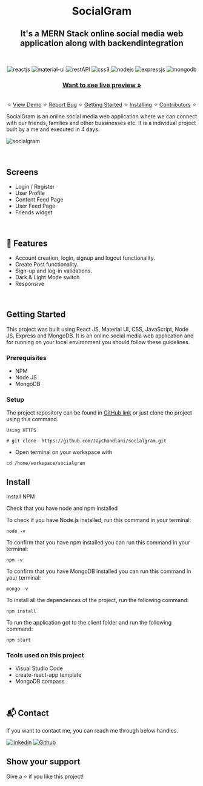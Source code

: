 <h1 align="center">SocialGram</h1> 

<h2 align="center">It's a MERN Stack online social media web application along with backendintegration</h2>

<br />
<p align="center">
    <img src="https://img.shields.io/badge/React-20232A?style=for-the-badge&logo=react&logoColor=61DAFB" alt="reactjs" />
    <img src="https://img.shields.io/badge/material%20UI-3bc7bd?style=for-the-badge&logo=materialui&logoColor=white" alt="material-ui"/>
    <img src="https://img.shields.io/badge/Rest_API-02303A?style=for-the-badge&logo=react-router&logoColor=white" alt="restAPI"/>
    <img src="https://img.shields.io/badge/CSS3-1572B6?style=for-the-badge&logo=css3&logoColor=white" alt="css3"/>   
    <img src="https://img.shields.io/badge/Node.js-339933?style=for-the-badge&logo=nodedotjs&logoColor=white" alt="nodejs" />
    <img src="https://img.shields.io/badge/Express.js-000000?style=for-the-badge&logo=express&logoColor=white" alt="expressjs"/>
    <img src="https://img.shields.io/badge/MongoDB-4EA94B?style=for-the-badge&logo=mongodb&logoColor=white" alt="mongodb"/>
</p>

<h3 align="center"><a href="https://socialgram-client.vercel.app/"><strong>Want to see live preview »</strong></a></h3>

<p align="center"> 
    <br />&#10023;
    <a href="#Demo">View Demo</a>   &#10023;  
    <a href="https://github.com/JayChandlani/socialgram/issues">Report Bug</a>    &#10023;
    <a href="#Getting-Started">Getting Started</a> &#10023; <a href="#Install">Installing</a> &#10023;    
    <a href="#Contributors">Contributors</a> &#10023;
  </p>
  
   SocialGram is an online social media web application where we can connect with our friends, families and other bussinesses etc. It is a individual project built by a me and executed in 4 days.
  
 
  
  ![socialgram](https://user-images.githubusercontent.com/107925230/216083290-d9811045-9490-4be4-8051-38a2b1fcefbc.png)
  
  <br />
  
  ## Screens 
   - Login / Register
   - User Profile
   - Content Feed Page
   - User Feed Page
   - Friends widget

<br />


## 🚀 Features
- Account creation, login, signup and logout functionality.
- Create Post functionality.
- Sign-up and log-in validations.
- Dark & Light Mode switch
- Responsive
<br />



## Getting Started

This project was built using React JS, Material UI, CSS, JavaScript, Node JS, Express and MongoDB. It is an online social media web application and for running on your local environment you should follow these guidelines.


### Prerequisites

- NPM 
- Node JS
- MongoDB

### Setup


The project repository can be found in [GitHub link](https://github.com/JayChandlani/socialgram) or just clone the project using this command. 


```
Using HTTPS

# git clone  https://github.com/JayChandlani/socialgram.git
```

+ Open terminal on your workspace with

```
cd /home/workspace/socialgram
```


## Install

Install NPM

Check that you have node and npm installed

To check if you have Node.js installed, run this command in your terminal:


```
node -v
```

To confirm that you have npm installed you can run this command in your terminal:


```
npm -v
```

To confirm that you have MongoDB installed you can run this command in your terminal:


```
mongo -v
```


To install all the dependences of the project, run the following command:


```
npm install
```


To run the application got to the client folder and run the following command:

```
npm start
```


### Tools used on this project

- Visual Studio Code
- create-react-app template
- MongoDB compass

<br/>


<h2>📬 Contact</h2>

If you want to contact me, you can reach me through below handles.

[![linkedin](https://img.shields.io/badge/Jay_Chandlani-0077B5?style=for-the-badge&logo=linkedin&logoColor=white)](https://www.linkedin.com/in/jay-chandlani-5786781a5/)
[![Github](https://img.shields.io/badge/Jay_Chandlani-20232A?style=for-the-badge&logo=Github&logoColor=white)](https://github.com/JayChandlani/)


## Show your support

Give a ⭐️ if you like this project!
